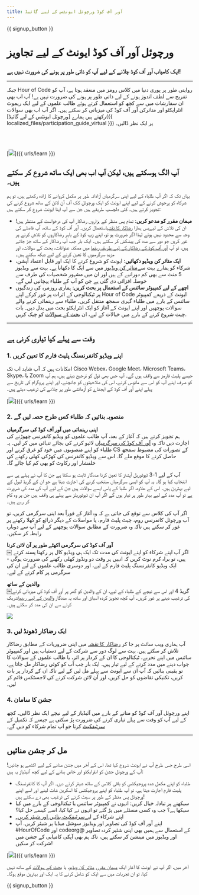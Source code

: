 ```yaml
---
title: آور آف کوڈ ورچوئل ایونٹس کے لیے گائیڈ
---
```


{{ signup_button }}

# ورچوئل آور آف کوڈ ایونٹ کے لیے تجاویز

### ایک کامیاب آور آف کوڈ چلانے کے لیے آپ کو ذاتی طور پر ہونے کی ضرورت نہیں ہے!

***

جبکہ Hour of Code روایتی طور پر پوری دنیا میں کلاس رومز میں منعقد ہوتا ہے، آپ کو تفریح سے لطف اندوز ہونے کے لیے ذاتی طور پر ہونے کی ضرورت نہیں ہے! آپ اب بھی ان سفارشات میں سے کچھ کو استعمال کرتے ہوئے طالب علموں کے لیے ایک ریموٹ انٹرایکٹو اور متاثرکن آور آف کوڈ کی میزبانی کر سکتے ہیں۔  اگر آپ اب بھی سوالات رکھتے ہیں ہمارے [ورچوئل ایونٹس کے لیے گائیڈ]({{ localized_files/participation_guide_virtual }}) پر ایک نظر ڈالیں۔

<br><br>

[<img src="/images/fit-600/Marketing/pexels-andrea-piacquadio-3762940.jpg" />]({{ urls/learn }})

## آپ الگ ہوسکتے ہیں، لیکن آپ اب بھی ایک ساتھ شروع کر سکتے ہیں۔
یہاں تک کہ اگر آپ طلباء کے لیے اپنی سرگرمیاں آزادانہ طور پر مکمل کروانے کا ارادہ رکھتے ہیں، تو ہم شرکاء کو پرجوش کرنے کے لیے اپنے ایونٹ کو ایک ورچوئل کک آف آن لائن کے ساتھ شروع کرنے کی تجویز کرتے ہیں۔ کئی دلچسپ طریقے ہیں جن سے آپ اپنا ایونٹ شروع کر سکتے ہیں:

<ul>
<li><b>مہمان مقرر کو مدعو کریں</b>: تمام پس منظر کے ہزاروں رضاکار آپ کی درخواست کے منتظر ہیں! ان کی تلاش کے لیےبس ہمارا <a href="https://code.org/volunteer/local">رضاکار کا نقشہ</a>استعمال کریں۔ آور آف کوڈ کے ساتھ، آپ فاصلے کی وجہ سے محدود نہیں ہوتے لہذا اگر ضرورت ہو تو، اپنے زپ کوڈ کے باہر رضاکاروں کو تلاش کرنے پر غور کریں جو دور سے مدد کی پیشکش کر سکتے ہیں۔ ایک بار جب آپ رضاکار کے ساتھ جڑ جاتے ہیں، تو آپ <a href="http://hourofcode.com/us/how-to/volunteers">آور آف کوڈ کے رضاکار کے لیے طریقہ رہنما</a> میں ممکنہ عنوانات، بحث کے سوالات، اور مزید سرگرمیوں کا تعین کرنے کے لیے دیکھ سکتے ہیں۔</li>
<li><b>ایک متاثر کن ویڈیو دکھائیں</b>: ایونٹ کو شروع کرنے کا ایک اور قابل اعتماد آپشن، شرکاء کو ہمارے بہت سے<a href="http://hourofcode.com/us/promote/resources#videos">متاثر کن ویڈیوز</a> میں سے ایک کا دکھانا ہے۔ بہت سے ویڈیوز 5 منٹ سے بھی کم دورانیے کے ہیں اور ان میں مشہور شخصیات کی طرف سے حوصلہ افزائی دی گئی ہے جن کو آپ کے طلباء پہچانیں لیں گے۔</li>
<li><b>اچھے کے لیے کمپیوٹر سائنس کے استعمال پر بحث کریں</b>: ہماری روزمرہ کی زندگیوں پر ٹیکنالوجی کے اثرات پر غور کرکے اپنے Hour of Code ایونٹ کے ذریعے کمپیوٹر سائنس کے بارے میں طلباء گہری سمجھ منتقل کریں۔ طلباء سے رہنمائی کرنے والے سوالات پوچھیں اور اپنے ایونٹ کے آغاز کو ایک انٹرایکٹو بحث میں بدل دیں۔ بات چیت شروع کرنے کے بارے میں خیالات کے لیے، ان <a href="https://code.org/csforgood#prompts">بحث کے سوالات</a> کو چیک کریں.</li>
</ul>

---

## وقت سے پہلے کیا تیاری کرنی ہے

### 1. اپنے ویڈیو کانفرنسنگ پلیٹ فارم کا تعین کریں
امکانات ہیں کہ آپ شاید اب تک Cisco Webex، Google Meet، Microsoft Teams، Skype، یا Zoom جیسے پلیٹ فارمز سے واقف ہوں گے۔ آپ جس بھی ٹول کو ترجیح دیتے ہیں، ہم آپ کو صرف اپنے آپ کو اس سے مانوس کرنے، اس کی صلاحیتوں کو جانچنے، اور اپنے پروگرام کی تاریخ سے پہلے اپنے آور آف کوڈ کے ایجنڈے کو آزمائشی طور پر چلانے کی ترغیب دیتے ہیں۔

[<img src="/images/fit-600/Marketing/photo-of-boy-video-calling-with-a-woman-4145197.jpg" />]({{ urls/learn }})

### 2. منصوبہ بنائیں کہ طلباء کس طرح حصہ لیں گے
**اپنی رہنمائی میں آور آف کوڈ کی سرگرمیاں**<br> ہم تجویز کرتے ہیں کہ آغاز کے بعد، آپ طالب علموں کو ویڈیو کانفرنس چھوڑنے کی اجازت دیں تاکہ وہ <a href="https://hourofcode.com/us/learn">آور آف کوڈ کی سرگرمیاں</a> لائیو کرنے کی بجائے تنہائی میں کر لیں۔ یہ طلباء کو اپنے منصوبوں میں خود کو غرق کرنے اور CS کے تصورات کی مضبوط سمجھ حاصل کرنے کا موقع ملے گا۔ اس سے ویڈیو کانفرنس کی کھڑکی کھلی رکھنے کی خلفشار اور رکاوٹ کو بھی کم کیا جائے گا۔

آپ کے لیے 1-3 ٹیوٹوریل آپشنز کا تعین کرنا مددگار ثابت ہو سکتا ہے جن کا آپ نے پہلے ہی سے انتخاب کیا ہو گا۔ یہ آپ کو ایسی سرگرمیاں منتخب کرنے کی اجازت دیتا ہے جو ان کے گریڈ لیول کے لیے بہترین ہیں۔ اس کے علاوہ، اگر طلبا کے پاس ایسے سوالات ہیں جن کے لیے آپ کی مدد کی ضرورت ہے تو آپ مدد کے لیے بہتر طور پر تیار ہوں گے اگر آپ ان ٹیوٹوریلز سے پہلے ہی واقف ہیں جن پر وہ کام کر رہے ہیں۔

اگر آپ کی کلاس سے توقع کی جاتی ہے کہ وہ آغاز کے فوراً بعد اپنی سرگرمی کریں، تو آپ ورچوئل کانفرنس روم، چیٹ پلیٹ فارم، یا مواصلات کے دیگر ذرائع کو کھلا رکھنے پر غور کر سکتے ہیں تاکہ وہ ضرورت کے مطابق سوالات پوچھنے کے لیے آپ سے دوبارہ رابطہ کر سکیں۔

**آور آف کوڈ کی سرگرمی اکھٹے طور پر آن لائن کرنا**<br>￼ اگر آپ اپنے شرکاء کو اپنے ایونٹ کی مدت تک ایک ہی ویڈیو کال پر رکھنا پسند کرتے ہیں، تو براہ کرم نوٹ کریں کہ انہیں ہر وقت دو ونڈوز کھلی رکھنے کی ضرورت ہوگی - ایک ویڈیو کانفرنسنگ پلیٹ فارم کے لیے، اور دوسری طالب علموں کے لیے ان کی سرگرمی پر کام کرنے کے لیے۔

**والدین کے ساتھ**<br>￼گریڈ 4 اور اس سے نیچے کے طلباء کے لیے، ان کے والدین کو گھر پر آور آف کوڈ کی میزبانی کرنے کی ترغیب دینے پر غور کریں۔ آپ کچھ تجویز کردہ اسباق اور ساتھ یہ مددگار <a href="https://hourofcode.com/us/how-to/parents">والدین کے لیے رہنما</a>شریک کرنے سے ان کی مدد کر سکتے ہیں۔

[<img src="/images/fit-600/Marketing//happy-father-and-child-browsing-laptop-in-bedroom-4545778.jpg" />](https://hourofcode.com/us/how-to/parents)

### 3. ایک رضاکار ڈھونڈ لیں
آپ ہماری ویب سائٹ پر جا کر <a href="https://code.org/volunteer/local">رضاکار کا نقشہ</a> میں اپنی ضروریات کے مطابق رضاکار تلاش کر سکتے ہیں. بہت سے لوگ دور سے شرکت کے لیے دستیاب ہیں اور کمپیوٹر سائنس میں اپنے تجربے، ٹیکنالوجی کا ان کے کردار پر اثر، یا طالب علموں کے سوالات کا جواب دینے میں مدد کرنے کے لیے تیار ہیں۔ ایک بار جب آپ کو کوئی رضاکار مل جاتا ہے، تو یقینی بنائیں کہ آپ ان سے ایونٹ سے پہلے مل لیں کے لیے تاکہ ان کے کردار پر بات کریں، تکنیکی تقاضوں کو حل کریں، اور آن لائن شرکت کرنے کی لاجسٹکس قائم کر لیں۔

### 4. جشن کا سامان
اپنے ورچوئل آور آف کوڈ کو منانے کے بارے میں آئیڈیاز کے لیے نیچے ایک نظر ڈالیں۔ کچھ کے لیے آپ کو وقت سے پہلے تیاری کرنے کی ضرورت پڑ سکتی ہے جیسے کہ تکمیل کے <a href="https://code.org/certificates">سرٹیفکیٹ</a> کرنا جو آپ تمام شرکاء کو دیں گے۔

---

## مل کر جشن منائیں

اسی طرح جس طرح آپ نے ایونٹ شروع کیا تھا، اس کے آخر میں جشن منانے کے لیے اکٹھے ہو جائیں! آپ کے ورچوئل جشن کو انٹرایکٹو اور خاص بنانے کے لیے کچھ آئیڈیاز یہ ہیں:

- طلباء کو اپنے مکمل شدہ پروجیکٹس کو باقی کلاس کے ساتھ شیئر کرنے دیں۔ اگر آپ کا کانفرنسنگ پلیٹ فارم اجازت دیتا ہے، تو آپ طلباء کو اپنے پروجیکٹس کا اسکرین شاٹ لینے اور اسے اپنے ورچوئل پس منظر کے طور پر سیٹ کرنے کی ترغیب بھی دے سکتے ہیں!
- سیکھنے پر تبادلہ خیال کریں: انہوں نے کمپیوٹر سائنس یا ٹیکنالوجی کے بارے میں کیا سیکھا ہے؟ جب وہ کسی مسئلے میں پڑ گئے تو انہوں نے کیا کیا، اسے کیسے حل کیا؟
- اپنے شرکاء کے لیے<a href="https://code.org/certificates">سرٹیفکیٹ بنائیں اور شیئر کریں۔</a>
- اپنے آور آف کوڈ کی تصاویر اور ویڈیوز سوشل میڈیا پر شیئر کریں. آپ #HourOfCode اور codeorg@ کے استعمال سے ہمیں بھی اپنی شئیر کردہ تصاویر اور ویڈیوز میں مینشن کر سکتے ہیں، تاکہ ہم بھی آپکی کامیابی کے جشن میں شرکت کر سکیں!

[<img src="/images/fit-600/Marketing/g8TUlHzF.jpeg" />]({{ urls/learn }})

آخر میں، اگر آپ نے ایونٹ کا آغاز ایک <a href="https://code.org/volunteer/local">مہمان مقرر</a>, <a href="https://hourofcode.com/us/promote/resources#">متاثر کن ویڈیو</a>، یا <a href="https://code.org/csforgood#prompts">بحث کے سوالات</a> کے ساتھ نہیں کیا، تو ان تجربات میں سے ایک کو شامل کرنے کا یہ ایک اور بہترین موقع ہوگا۔

{{ signup_button }}
